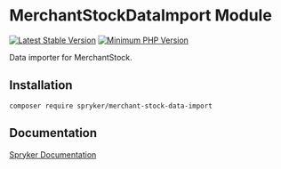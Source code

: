 # MerchantStockDataImport Module
[![Latest Stable Version](https://poser.pugx.org/spryker/merchant-stock-data-import/v/stable.svg)](https://packagist.org/packages/spryker/merchant-stock-data-import)
[![Minimum PHP Version](https://img.shields.io/badge/php-%3E%3D%207.4-8892BF.svg)](https://php.net/)

Data importer for MerchantStock.

## Installation

```
composer require spryker/merchant-stock-data-import
```

## Documentation

[Spryker Documentation](https://academy.spryker.com/developing_with_spryker/module_guide/modules.html)
